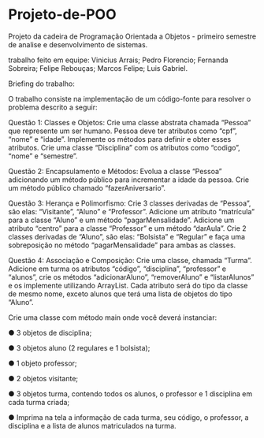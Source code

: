 # Projeto-de-POO
Projeto da cadeira de Programação Orientada a Objetos - primeiro semestre de analise e desenvolvimento de sistemas.

trabalho feito em equipe: 
Vinicius Arrais;
Pedro Florencio;
Fernanda Sobreira;
Felipe Rebouças;
Marcos Felipe;
Luis Gabriel.

Briefing do trabalho:

O trabalho consiste na implementação de um código-fonte para resolver o problema
descrito a seguir:

Questão 1: Classes e Objetos: Crie uma classe abstrata chamada “Pessoa” que
represente um ser humano. Pessoa deve ter atributos como “cpf”, “nome” e “idade”.
Implemente os métodos para definir e obter esses atributos. Crie uma classe
“Disciplina” com os atributos como “codigo”, “nome” e “semestre”.

Questão 2: Encapsulamento e Métodos: Evolua a classe “Pessoa”
adicionando um método público para incrementar a idade da pessoa. Crie um método
público chamado “fazerAniversario”.

Questão 3: Herança e Polimorfismo: Crie 3 classes derivadas de “Pessoa”, são elas:
“Visitante”, “Aluno” e “Professor”. Adicione um atributo “matrícula” para a classe
“Aluno” e um método “pagarMensalidade”. Adicione um atributo “centro” para a
classe “Professor” e um método “darAula”. Crie 2 classes derivadas de “Aluno”, são
elas: “Bolsista” e “Regular” e faça uma sobreposição no método “pagarMensalidade”
para ambas as classes.

Questão 4: Associação e Composição: Crie uma classe, chamada “Turma”. Adicione
em turma os atributos “código”, “disciplina”, “professor” e “alunos”, crie os métodos
“adicionarAluno”, “removerAluno” e “listarAlunos” e os implemente utilizando
ArrayList. Cada atributo será do tipo da classe de mesmo nome, exceto alunos que
terá uma lista de objetos do tipo “Aluno”.

Crie uma classe com método main onde você deverá instanciar:

● 3 objetos de disciplina;

● 3 objetos aluno (2 regulares e 1 bolsista);

● 1 objeto professor;

● 2 objetos visitante;

● 3 objetos turma, contendo todos os alunos, o professor e 1 disciplina em cada
turma criada;

● Imprima na tela a informação de cada turma, seu código, o professor, a
disciplina e a lista de alunos matriculados na turma.
